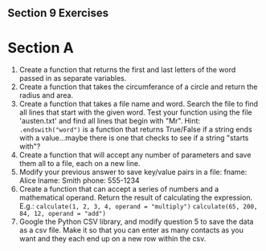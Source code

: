 ## Section 9 Exercises

# Section A
1. Create a function that returns the first and last letters of the word passed in as separate variables.
2. Create a function that takes the circumferance of a circle and return the radius and area.
3. Create a function that takes a file name and word. Search the file to find all lines that start with the given word. Test your function using the file 'austen.txt' and find all lines that begin with "Mr". Hint: `.endswith("word")` is a function that returns True/False if a string ends with a value...maybe there is one that checks to see if a string "starts with"?
4. Create a function that will accept any number of parameters and save them all to a file, each on a new line.
5. Modify your previous answer to save key/value pairs in a file:
    fname: Alice
    lname: Smith
    phone: 555-1234
6. Create a function that can accept a series of numbers and a mathematical operand. Return the result of calculating the expression. E.g.:
    `calculate(1, 2, 3, 4, operand = "multiply")`
    `calculate(65, 200, 84, 12, operand = "add")`
7. Google the Python CSV library, and modify question 5 to save the data as a csv file. Make it so that you can enter as many contacts as you want and they each end up on a new row within the csv.
